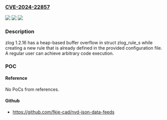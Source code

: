 ### [CVE-2024-22857](https://cve.mitre.org/cgi-bin/cvename.cgi?name=CVE-2024-22857)
![](https://img.shields.io/static/v1?label=Product&message=n%2Fa&color=blue)
![](https://img.shields.io/static/v1?label=Version&message=n%2Fa&color=blue)
![](https://img.shields.io/static/v1?label=Vulnerability&message=n%2Fa&color=brighgreen)

### Description

zlog 1.2.16 has a heap-based buffer overflow in struct zlog_rule_s while creating a new rule that is already defined in the provided configuration file. A regular user can achieve arbitrary code execution.

### POC

#### Reference
No PoCs from references.

#### Github
- https://github.com/fkie-cad/nvd-json-data-feeds

